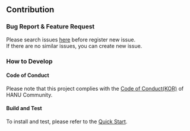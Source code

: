 Contribution
------------
### Bug Report & Feature Request
Please search issues [here](https://github.com/openinfradev/decapod-flow/issues) before register new issue.  
If there are no similar issues, you can create new issue.

### How to Develop
#### Code of Conduct
Please note that this project complies with the [Code of Conduct(KOR)](https://github.com/openinfradev/community/blob/main/code-of-conduct.md) of HANU Community.  

#### Build and Test
To install and test, please refer to the [Quick Start](quickstart.md).  

